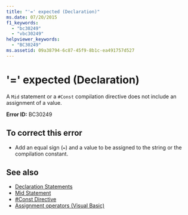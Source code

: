 ```yaml
---
title: "'=' expected (Declaration)"
ms.date: 07/20/2015
f1_keywords: 
  - "bc30249"
  - "vbc30249"
helpviewer_keywords: 
  - "BC30249"
ms.assetid: 09a38794-6c87-45f9-8b1c-ea491757d527
---
```

# '=' expected (Declaration)
A `Mid` statement or a `#Const` compilation directive does not include an assignment of a value.  
  
 **Error ID:** BC30249  
  
## To correct this error  
  
- Add an equal sign (`=`) and a value to be assigned to the string or the compilation constant.  
  
## See also

- [Declaration Statements](../programming-guide/language-features/statements.md#declaration-statements)
- [Mid Statement](../../visual-basic/language-reference/statements/mid-statement.md)
- [#Const Directive](../../visual-basic/language-reference/directives/const-directive.md)
- [Assignment operators (Visual Basic)](../language-reference/operators/assignment-operators.md)
